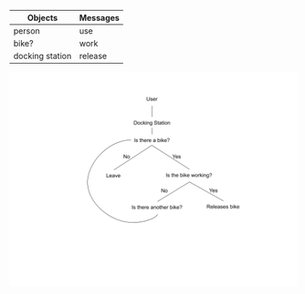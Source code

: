 |Objects        | Messages|
|---------------|---------|
|person         | use     |
|bike?          | work    | 
|docking station| release |

<img src="./Diagram.png" >